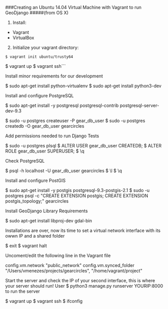 ###Creating an Ubuntu 14.04 Virtual Machine with Vagrant to run GeoDjango
#####(from OS X)

1. Install:
- Vagrant
- VirtualBox

2. Initialize your vagrant directory:

`$ vagrant init ubuntu/trusty64`


$ vagrant up
$ vagrant ssh```


Install minor requirements for our development

$ sudo apt-get install python-virtualenv
$ sudo apt-get install python3-dev


Install and configure PostgreSQL

$ sudo apt-get install -y postgresql postgresql-contrib postgresql-server-dev-9.3

$ sudo -u postgres createuser -P gear_db_user
$ sudo -u postgres createdb -O gear_db_user gearcircles


Add permissions needed to run Django Tests

$ sudo -u postgres plsql
$ ALTER USER gear_db_user CREATEDB;
$ ALTER ROLE gear_db_user SUPERUSER;
$ \q


Check PostgreSQL

$ psql -h localhost -U gear_db_user gearcircles
$ \l
$ \q


Install and configure PostGIS

$ sudo apt-get install -y postgis postgresql-9.3-postgis-2.1
$ sudo -u postgres psql -c "CREATE EXTENSION postgis; CREATE EXTENSION postgis_topology;" gearcircles


Install GeoDjango Library Requirements

$ sudo apt-get install libproj-dev gdal-bin


Installations are over, now its time to set a virtual network interface with its owwn IP and a shared folder

$ exit
$ vagrant halt


Uncoment/edit the following line in the Vagrant file

config.vm.network "public_network"
config.vm.synced_folder "/Users/vmenezes/projects/gearcircles", "/home/vagrant/project"


Start the server and check the IP of your second interface, this is where your server should run!
User $ python3 manage.py runserver YOURIP:8000 to run the server

$ vagrant up
$ vagrant ssh
$ ifconfig
